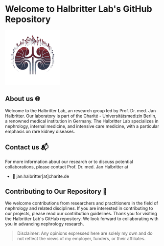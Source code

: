 # Welcome to Halbritter Lab's GitHub Repository

![logo](static/img/halbritter-lab_logo.png)

## About us 🌐

Welcome to the Halbritter Lab, an research group led by Prof. Dr. med. Jan Halbritter. Our laboratory is part of the Charité - Universitätsmedizin Berlin, a renowned medical institution in Germany. The Halbritter Lab specializes in nephrology, internal medicine, and intensive care medicine, with a particular emphasis on rare kidney diseases.


## Contact us 📬
For more information about our research or to discuss potential collaborations, please contact Prof. Dr. med. Jan Halbritter at 
- 📧 jan.halbritter[at]charite.de


## Contributing to Our Repository 🤝

We welcome contributions from researchers and practitioners in the field of nephrology and related disciplines. If you are interested in contributing to our projects, please read our contribution guidelines.
Thank you for visiting the Halbritter Lab's GitHub repository. We look forward to collaborating with you in advancing nephrology research.


> Disclaimer: Any opinions expressed here are solely my own and do not reflect the views of my employer, funders, or their affiliates.